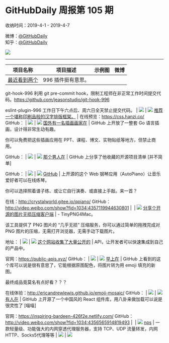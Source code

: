 # GitHubDaily 周报第 105 期

收纳时间：2019-4-1 - 2019-4-7

微博：[@GitHubDaily](https://weibo.com/GitHubDaily)    
知乎：[@GitHubDaily](https://www.zhihu.com/people/githubdaily)

![](https://raw.githubusercontent.com/GitHubDaily/GitHubDaily/master/assets/weixin.png)

---

项目名称 | 项目描述 | 示例图 | 微博
--- | --- | --- | ---
[最近看到两个](https://github.com/xinyu198736/eslint-plugin-996) | 996 插件挺有意思。

git-hook-996 利用 git pre-commit hook，限制工程师在非正常工作时间提交代码。https://github.com/jeasonstudio/git-hook-996

eslint-plugin-996 工作日下午六点后、周六日全天禁止提交代码。 | ![](http://wx2.sinaimg.cn/large/006fiYtfgy1g1u5ajk91tj30m50ivdjz.jpg) | [![](https://raw.githubusercontent.com/GitHubDaily/GitHubDaily/master/assets/sina_logo.png)](https://weibo.com/5722964389/HoxfW9XxH)
[推荐一个堪称印刷品般的汉字排版框架。](https://github.com/ethantw/Han) | 在线预览：https://css.hanzi.co/
GitHub： | ![](http://wx2.sinaimg.cn/large/006fiYtfgy1g1srhv2ugtj30w80u0b29.jpg) | [![](https://raw.githubusercontent.com/GitHubDaily/GitHubDaily/master/assets/sina_logo.png)](https://weibo.com/5722964389/Houm7cFTU)
[国外有一名插画画家在](https://github.com/MariaLetta/free-gophers-pack) | GitHub 上开放了一整套 Go 语言插画，设计得非常生动有趣。

你可以免费把这些插画应用在 PPT、课程、博文、实物贴纸等地方，但禁止商用。

GitHub： | ![](http://wx3.sinaimg.cn/large/006fiYtfgy1g1syt5lospj30u01p0h8t.jpg) | [![](https://raw.githubusercontent.com/GitHubDaily/GitHubDaily/master/assets/sina_logo.png)](https://weibo.com/5722964389/HoosO3tO2)
[那个男人在](https://github.com/programthink/opensource) | GitHub 上分享了他收藏的开源项目清单 [并不简单]

GitHub： | ![](http://wx4.sinaimg.cn/large/006fiYtfgy1g1ps5h5rqjj31550u04ad.jpg) | [![](https://raw.githubusercontent.com/GitHubDaily/GitHubDaily/master/assets/sina_logo.png)](https://weibo.com/5722964389/Ho4qK7rH9)
[GitHub](https://github.com/WarpPrism/AutoPiano) | 上开源的这个 Web 钢琴应用（AutoPiano）让音乐爱好者可以在线练琴。

你可以选择照着谱子练、或让它自行演奏、或直接上手敲。来一首？

在线：http://crystalworld.gitee.io/qpiano/
GitHub： http://video.weibo.com/show?fid=1034:4357119944630801 | ![]() | [![](https://raw.githubusercontent.com/GitHubDaily/GitHubDaily/master/assets/sina_logo.png)](https://weibo.com/5722964389/Ho1GJ57x6)
[分享个开源的图片无损压缩客户端](https://github.com/kyleduo/TinyPNG4Mac/blob/master/README_ZH.md) | - TinyPNG4Mac。

该工具提供了 PNG 图片的 “几乎无损” 压缩服务，你可以通过简单的拖拽完成对 PNG 图片的压缩，无需打开浏览器，无需手动下载图片。

地址： | ![](http://wx4.sinaimg.cn/large/006fiYtfgy1g1pl8iackrj31860naq3s.jpg) | [![](https://raw.githubusercontent.com/GitHubDaily/GitHubDaily/master/assets/sina_logo.png)](https://weibo.com/5722964389/HnW69rZjW)
[这个网站收集了大量公开的](https://github.com/toddmotto/public-apis) | API，让开发者可以快速集成到自己的产品中。

官网：https://public-apis.xyz/
GitHub： | ![](http://wx2.sinaimg.cn/large/006fiYtfgy1g1osglira3j31360u017p.jpg) | [![](https://raw.githubusercontent.com/GitHubDaily/GitHubDaily/master/assets/sina_logo.png)](https://weibo.com/5722964389/HnSfLv8UL)
[早上在](https://github.com/ericandrewlewis/emoji-mosaic) | GitHub 上看到的这个库可以说是很有意思了，它能根据原图配色，将图片转为用 emoji 填充的新图。

最终成品竟莫名有点好看？？？

在线体验：http://ericandrewlewis.github.io/emoji-mosaic/
GitHub： | ![](http://wx2.sinaimg.cn/large/006fiYtfgy1g1o2ic4n3pj31jv0u0b2b.jpg) | [![](https://raw.githubusercontent.com/GitHubDaily/GitHubDaily/master/assets/sina_logo.png)](https://weibo.com/5722964389/HnKoH9RK4)
[有人在](https://github.com/zhui-team/zhui) | GitHub 上开源了一个中国风的 React 组件库，用八卦来做加载可以说是很灵性了 [喵喵]

官网：https://inspiring-bardeen-426f2e.netlify.com/
GitHub： http://video.weibo.com/show?fid=1034:4356565914819493 | ![]() | [![](https://raw.githubusercontent.com/GitHubDaily/GitHubDaily/master/assets/sina_logo.png)](https://weibo.com/5722964389/HnJvKEZU0)
[nps](https://github.com/cnlh/nps) | 一款轻量级、功能强大的内网穿透代理服务器，支持 TCP、UDP 流量转发，内网 HTTP、Socks5代理等等 | ![](http://wx1.sinaimg.cn/large/006fiYtfly1g1m68363zoj30u00w147s.jpg) | [![](https://raw.githubusercontent.com/GitHubDaily/GitHubDaily/master/assets/sina_logo.png)](https://weibo.com/5722964389/HnDkjvfhn)
